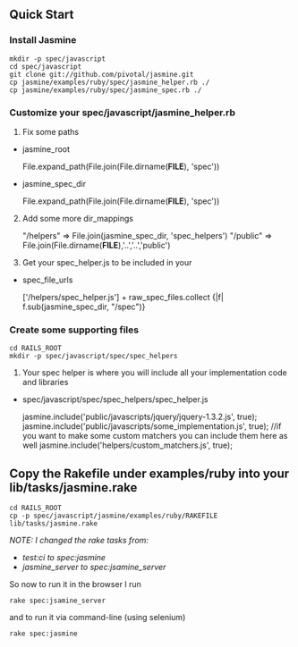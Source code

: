 Quick Start
----------

### Install Jasmine

    mkdir -p spec/javascript
    cd spec/javascript
    git clone git://github.com/pivotal/jasmine.git
    cp jasmine/examples/ruby/spec/jasmine_helper.rb ./
    cp jasmine/examples/ruby/spec/jasmine_spec.rb ./

### Customize your spec/javascript/jasmine_helper.rb

1. Fix some paths
  - jasmine_root

    File.expand_path(File.join(File.dirname(__FILE__), 'spec'))

  - jasmine_spec_dir

    File.expand_path(File.join(File.dirname(__FILE__), 'spec'))

2. Add some more dir_mappings

    "/helpers" => File.join(jasmine_spec_dir, 'spec_helpers')
    "/public" => File.join(File.dirname(__FILE__),'..','..','public')

3. Get your spec_helper.js to be included in your

  - spec_file_urls

    ['/helpers/spec_helper.js'] + raw_spec_files.collect {|f| f.sub(jasmine_spec_dir, "/spec")}

### Create some supporting files
    cd RAILS_ROOT
    mkdir -p spec/javascript/spec/spec_helpers

1. Your spec helper is where you will include all your implementation code and libraries
  - spec/javascript/spec/spec_helpers/spec_helper.js

    jasmine.include('public/javascripts/jquery/jquery-1.3.2.js', true);
    jasmine.include('public/javascripts/some_implementation.js', true);
    //if you want to make some custom matchers you can include them here as well
    jasmine.include('helpers/custom_matchers.js', true);

## Copy the Rakefile under examples/ruby into your lib/tasks/jasmine.rake

    cd RAILS_ROOT
    cp -p spec/javascript/jasmine/examples/ruby/RAKEFILE lib/tasks/jasmine.rake

*NOTE: I changed the rake tasks from:*
  - *test:ci to spec:jasmine*
  - *jasmine_server to spec:jsamine_server*

So now to run it in the browser I run

    rake spec:jsamine_server

and to run it via command-line (using selenium)

    rake spec:jasmine

